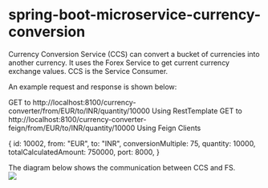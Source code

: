 # spring-boot-microservice-currency-conversion
Currency Conversion Service (CCS) can convert a bucket of currencies into another currency. It uses the Forex Service to get current currency exchange values. CCS is the Service Consumer.

An example request and response is shown below:

GET to http://localhost:8100/currency-converter/from/EUR/to/INR/quantity/10000 Using RestTemplate
GET to http://localhost:8100/currency-converter-feign/from/EUR/to/INR/quantity/10000 Using Feign Clients

{
  id: 10002,
  from: "EUR",
  to: "INR",
  conversionMultiple: 75,
  quantity: 10000,
  totalCalculatedAmount: 750000,
  port: 8000,
}

The diagram below shows the communication between CCS and FS.<br>
<img src="http://www.springboottutorial.com/images/Spring-Boot-Microservice-1-CCS-FS.png"/>
